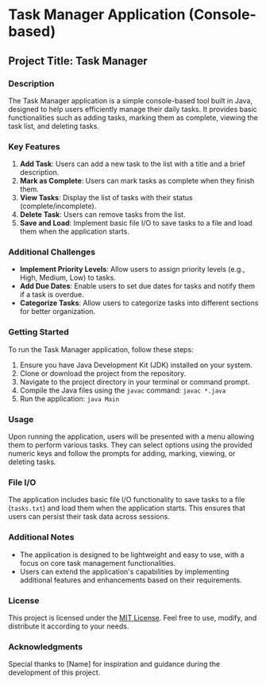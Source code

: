 # Task Manager Application (Console-based)

## Project Title: Task Manager

### Description
The Task Manager application is a simple console-based tool built in Java, designed to help users efficiently manage their daily tasks. It provides basic functionalities such as adding tasks, marking them as complete, viewing the task list, and deleting tasks.

### Key Features

1. **Add Task**: Users can add a new task to the list with a title and a brief description.
2. **Mark as Complete**: Users can mark tasks as complete when they finish them.
3. **View Tasks**: Display the list of tasks with their status (complete/incomplete).
4. **Delete Task**: Users can remove tasks from the list.
5. **Save and Load**: Implement basic file I/O to save tasks to a file and load them when the application starts.

### Additional Challenges

- **Implement Priority Levels**: Allow users to assign priority levels (e.g., High, Medium, Low) to tasks.
- **Add Due Dates**: Enable users to set due dates for tasks and notify them if a task is overdue.
- **Categorize Tasks**: Allow users to categorize tasks into different sections for better organization.

### Getting Started

To run the Task Manager application, follow these steps:

1. Ensure you have Java Development Kit (JDK) installed on your system.
2. Clone or download the project from the repository.
3. Navigate to the project directory in your terminal or command prompt.
4. Compile the Java files using the `javac` command: `javac *.java`
5. Run the application: `java Main`

### Usage

Upon running the application, users will be presented with a menu allowing them to perform various tasks. They can select options using the provided numeric keys and follow the prompts for adding, marking, viewing, or deleting tasks.

### File I/O

The application includes basic file I/O functionality to save tasks to a file (`tasks.txt`) and load them when the application starts. This ensures that users can persist their task data across sessions.

### Additional Notes

- The application is designed to be lightweight and easy to use, with a focus on core task management functionalities.
- Users can extend the application's capabilities by implementing additional features and enhancements based on their requirements.


### License

This project is licensed under the [MIT License](LICENSE). Feel free to use, modify, and distribute it according to your needs.

### Acknowledgments

Special thanks to [Name] for inspiration and guidance during the development of this project.
